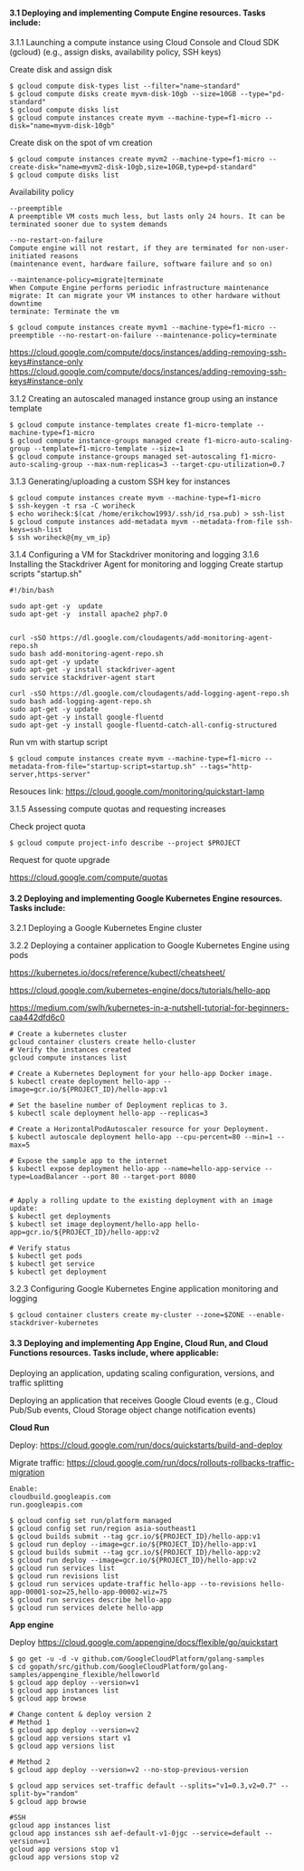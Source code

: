 #### 3.1 Deploying and implementing Compute Engine resources. Tasks include:

3.1.1 Launching a compute instance using Cloud Console and Cloud SDK (gcloud)
(e.g., assign disks, availability policy, SSH keys)

Create disk and assign disk
```
$ gcloud compute disk-types list --filter="name~standard"
$ gcloud compute disks create myvm-disk-10gb --size=10GB --type="pd-standard"
$ gcloud compute disks list
$ gcloud compute instances create myvm --machine-type=f1-micro --disk="name=myvm-disk-10gb"
```

Create disk on the spot of vm creation
```
$ gcloud compute instances create myvm2 --machine-type=f1-micro --create-disk="name=myvm2-disk-10gb,size=10GB,type=pd-standard"
$ gcloud compute disks list
```

Availability policy

```
--preemptible
A preemptible VM costs much less, but lasts only 24 hours. It can be terminated sooner due to system demands

--no-restart-on-failure
Compute engine will not restart, if they are terminated for non-user-initiated reasons 
(maintenance event, hardware failure, software failure and so on)

--maintenance-policy=migrate|terminate
When Compute Engine performs periodic infrastructure maintenance
migrate: It can migrate your VM instances to other hardware without downtime
terminate: Terminate the vm

$ gcloud compute instances create myvm1 --machine-type=f1-micro --preemptible --no-restart-on-failure --maintenance-policy=terminate
```

https://cloud.google.com/compute/docs/instances/adding-removing-ssh-keys#instance-only
https://cloud.google.com/compute/docs/instances/adding-removing-ssh-keys#instance-only

3.1.2 Creating an autoscaled managed instance group using an instance template
```
$ gcloud compute instance-templates create f1-micro-template --machine-type=f1-micro
$ gcloud compute instance-groups managed create f1-micro-auto-scaling-group --template=f1-micro-template --size=1
$ gcloud compute instance-groups managed set-autoscaling f1-micro-auto-scaling-group --max-num-replicas=3 --target-cpu-utilization=0.7
```

3.1.3 Generating/uploading a custom SSH key for instances
```
$ gcloud compute instances create myvm --machine-type=f1-micro
$ ssh-keygen -t rsa -C woriheck
$ echo woriheck:$(cat /home/erikchow1993/.ssh/id_rsa.pub) > ssh-list
$ gcloud compute instances add-metadata myvm --metadata-from-file ssh-keys=ssh-list
$ ssh woriheck@{my_vm_ip}
```

3.1.4 Configuring a VM for Stackdriver monitoring and logging
3.1.6 Installing the Stackdriver Agent for monitoring and logging
Create startup scripts "startup.sh"
```
#!/bin/bash

sudo apt-get -y  update
sudo apt-get -y  install apache2 php7.0


curl -sSO https://dl.google.com/cloudagents/add-monitoring-agent-repo.sh
sudo bash add-monitoring-agent-repo.sh
sudo apt-get -y update
sudo apt-get -y install stackdriver-agent
sudo service stackdriver-agent start

curl -sSO https://dl.google.com/cloudagents/add-logging-agent-repo.sh
sudo bash add-logging-agent-repo.sh
sudo apt-get -y update
sudo apt-get -y install google-fluentd
sudo apt-get -y install google-fluentd-catch-all-config-structured
```

Run vm with startup script
```
$ gcloud compute instances create myvm --machine-type=f1-micro --metadata-from-file="startup-script=startup.sh" --tags="http-server,https-server"
```


Resouces link: https://cloud.google.com/monitoring/quickstart-lamp

3.1.5 Assessing compute quotas and requesting increases

Check project quota

```
$ gcloud compute project-info describe --project $PROJECT
```

Request for quote upgrade

https://cloud.google.com/compute/quotas


#### 3.2 Deploying and implementing Google Kubernetes Engine resources. Tasks include:
3.2.1 Deploying a Google Kubernetes Engine cluster

3.2.2 Deploying a container application to Google Kubernetes Engine using pods

https://kubernetes.io/docs/reference/kubectl/cheatsheet/

https://cloud.google.com/kubernetes-engine/docs/tutorials/hello-app

https://medium.com/swlh/kubernetes-in-a-nutshell-tutorial-for-beginners-caa442dfd6c0

```
# Create a kubernetes cluster
gcloud container clusters create hello-cluster
# Verify the instances created
gcloud compute instances list

# Create a Kubernetes Deployment for your hello-app Docker image.
$ kubectl create deployment hello-app --image=gcr.io/${PROJECT_ID}/hello-app:v1

# Set the baseline number of Deployment replicas to 3.
$ kubectl scale deployment hello-app --replicas=3

# Create a HorizontalPodAutoscaler resource for your Deployment.
$ kubectl autoscale deployment hello-app --cpu-percent=80 --min=1 --max=5

# Expose the sample app to the internet
$ kubectl expose deployment hello-app --name=hello-app-service --type=LoadBalancer --port 80 --target-port 8080


# Apply a rolling update to the existing deployment with an image update:
$ kubectl get deployments
$ kubectl set image deployment/hello-app hello-app=gcr.io/${PROJECT_ID}/hello-app:v2
```

```
# Verify status
$ kubectl get pods
$ kubectl get service
$ kubectl get deployment
```

3.2.3 Configuring Google Kubernetes Engine application monitoring and logging

```
$ gcloud container clusters create my-cluster --zone=$ZONE --enable-stackdriver-kubernetes
```

#### 3.3 Deploying and implementing App Engine, Cloud Run, and Cloud Functions resources. Tasks include, where applicable:

Deploying an application, updating scaling configuration, versions, and traffic splitting

Deploying an application that receives Google Cloud events 
(e.g., Cloud Pub/Sub events, Cloud Storage object change notification events)


**Cloud Run**

Deploy: https://cloud.google.com/run/docs/quickstarts/build-and-deploy

Migrate traffic: https://cloud.google.com/run/docs/rollouts-rollbacks-traffic-migration
```
Enable:
cloudbuild.googleapis.com
run.googleapis.com

$ gcloud config set run/platform managed
$ gcloud config set run/region asia-southeast1
$ gcloud builds submit --tag gcr.io/${PROJECT_ID}/hello-app:v1
$ gcloud run deploy --image=gcr.io/${PROJECT_ID}/hello-app:v1
$ gcloud builds submit --tag gcr.io/${PROJECT_ID}/hello-app:v2
$ gcloud run deploy --image=gcr.io/${PROJECT_ID}/hello-app:v2
$ gcloud run services list
$ gcloud run revisions list
$ gcloud run services update-traffic hello-app --to-revisions hello-app-00001-soz=25,hello-app-00002-wiz=75
$ gcloud run services describe hello-app
$ gcloud run services delete hello-app
```

**App engine**

Deploy https://cloud.google.com/appengine/docs/flexible/go/quickstart

```
$ go get -u -d -v github.com/GoogleCloudPlatform/golang-samples
$ cd gopath/src/github.com/GoogleCloudPlatform/golang-samples/appengine_flexible/helloworld
$ gcloud app deploy --version=v1
$ gcloud app instances list
$ gcloud app browse

# Change content & deploy version 2
# Method 1
$ gcloud app deploy --version=v2
$ gcloud app versions start v1
$ gcloud app versions list

# Method 2
$ gcloud app deploy --version=v2 --no-stop-previous-version

$ gcloud app services set-traffic default --splits="v1=0.3,v2=0.7" --split-by="random"
$ gcloud app browse

#SSH 
gcloud app instances list
gcloud app instances ssh aef-default-v1-0jgc --service=default --version=v1
gcloud app versions stop v1
gcloud app versions stop v2

```
